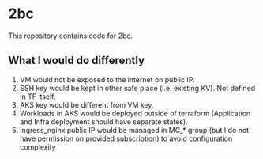 # 2bc
This repository contains code for 2bc.

## What I would do differently
1. VM would not be exposed to the internet on public IP.
2. SSH key would be kept in other safe place (i.e. existing KV). Not defined in TF itself.
3. AKS key would be different from VM key.
4. Workloads in AKS would be deployed outside of terraform (Application and Infra deployment should have separate states).
5. ingress_nginx public IP would be managed in MC_* group (but I do not have permission on provided subscription) to avoid configuration complexity

